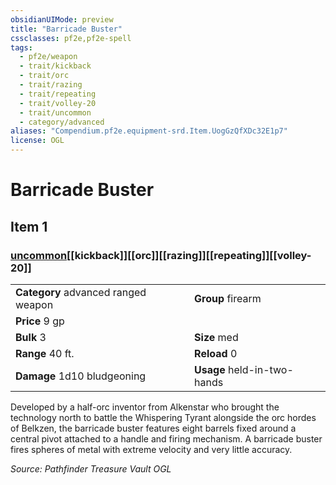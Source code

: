 ```yaml
---
obsidianUIMode: preview
title: "Barricade Buster"
cssclasses: pf2e,pf2e-spell
tags:
  - pf2e/weapon
  - trait/kickback
  - trait/orc
  - trait/razing
  - trait/repeating
  - trait/volley-20
  - trait/uncommon
  - category/advanced
aliases: "Compendium.pf2e.equipment-srd.Item.UogGzQfXDc32E1p7"
license: OGL
---
```

# Barricade Buster
## Item 1
### [uncommon](uncommon "Uncommon Rarity Trait")[[kickback]][[orc]][[razing]][[repeating]][[volley-20]]

|  |  |
| -- | -- |
| **Category** advanced ranged weapon | **Group** firearm |
| **Price** 9 gp |  |
| **Bulk** 3 | **Size** med |
|**Range** 40 ft.| **Reload** 0|
| **Damage** 1d10 bludgeoning  | **Usage** held-in-two-hands |



Developed by a half-orc inventor from Alkenstar who brought the technology north to battle the Whispering Tyrant alongside the orc hordes of Belkzen, the barricade buster features eight barrels fixed around a central pivot attached to a handle and firing mechanism. A barricade buster fires spheres of metal with extreme velocity and very little accuracy.

*Source: Pathfinder Treasure Vault*
*OGL*